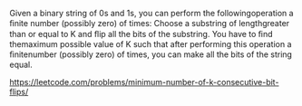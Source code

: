 Given a binary string of 0s and 1s, you can perform the followingoperation a ﬁnite number (possibly zero) of times: Choose a substring of lengthgreater than or equal to K and ﬂip all the bits of the substring. You have to ﬁnd themaximum possible value of K such that after performing this operation a ﬁnitenumber (possibly zero) of times, you can make all the bits of the string equal.

https://leetcode.com/problems/minimum-number-of-k-consecutive-bit-flips/